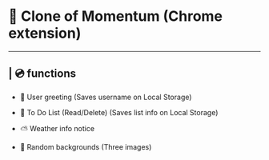 # 📑 Clone of Momentum (Chrome extension)

***


## | 💿 functions

* 👋 User greeting (Saves username on Local Storage)

* 📜 To Do List (Read/Delete) (Saves list info on Local Storage)

* ⛅️ Weather info notice

* 🌄 Random backgrounds (Three images)
